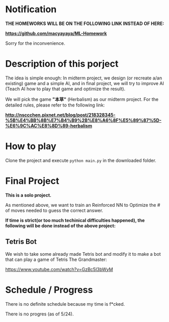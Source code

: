 # Notification

**THE HOMEWORKS WILL BE ON THE FOLLOWING LINK INSTEAD OF HERE:**

**https://github.com/macyayaya/ML-Homework**

Sorry for the inconvenience.

# Description of this porject

The idea is simple enough: In midterm project, we design (or recreate a/an existing) game and a simple AI, and in final project, we will try to improve AI (Teach AI how to play that game and optimize the result).

We will pick the game **"本草"** (Herbalism) as our midterm project. For the detailed rules, please refer to the following link:

**http://nsccchen.pixnet.net/blog/post/218328345-%5B%E4%BB%8B%E7%B4%B9%2B%E8%A6%8F%E5%89%87%5D-%E6%9C%AC%E8%8D%89-herbalism**

# How to play

Clone the project and execute `python main.py` in the downloaded folder.

# Final Project

**This is a solo project.**

As mentioned above, we want to train an Reinforced NN to Optimize the # of moves needed to guess the correct answer. 

**If time is strict(or too much techinical difficulties happened), the following will be done instead of the above project:**

## Tetris Bot

We wish to take some already made Tetris bot and modify it to make a bot that can play a game of Tetris The Grandmaster:

https://www.youtube.com/watch?v=GzBc5l3bWyM

# Schedule / Progress

There is no definite schedule because my time is f\*cked.

There is no progres (as of 5/24).

